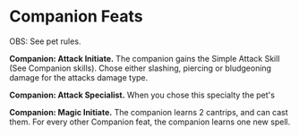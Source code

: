 # Companion Feats
OBS: See pet rules.

**Companion: Attack Initiate.** The companion gains the Simple Attack Skill (See Companion skills). Chose either slashing, piercing or bludgeoning damage for the attacks damage type.

**Companion: Attack Specialist.** When you chose this specialty the pet's 

**Companion: Magic Initiate.** The companion learns 2 cantrips, and can cast them. For every other Companion feat, the companion learns one new spell.